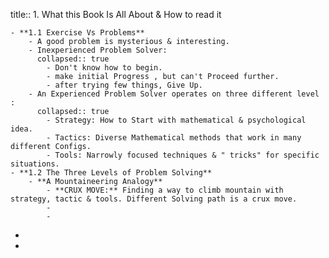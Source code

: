 title:: 1. What this Book Is All About & How to read it

	- **1.1 Exercise Vs Problems**
		- A good problem is mysterious & interesting.
		- Inexperienced Problem Solver:
		  collapsed:: true
			- Don't know how to begin.
			- make initial Progress , but can't Proceed further.
			- after trying few things, Give Up.
		- An Experienced Problem Solver operates on three different level :
		  collapsed:: true
			- Strategy: How to Start with mathematical & psychological idea.
			- Tactics: Diverse Mathematical methods that work in many different Configs.
			- Tools: Narrowly focused techniques & " tricks" for specific situations.
	- **1.2 The Three Levels of Problem Solving**
		- **A Mountaineering Analogy**
			- **CRUX MOVE:** Finding a way to climb mountain with strategy, tactic & tools. Different Solving path is a crux move.
			-
			-
-
-